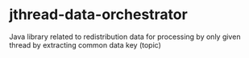 # jthread-data-orchestrator
Java library related to redistribution data for processing by only given thread by extracting common data key (topic) 
